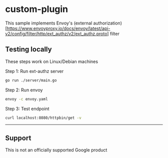 
# custom-plugin

This sample implements Envoy's (external authorization)[https://www.envoyproxy.io/docs/envoy/latest/api-v2/config/filter/http/ext_authz/v2/ext_authz.proto] filter

## Testing locally

These steps work on Linux/Debian machines

Step 1: Run ext-authz server

```bash
go run ./server/main.go
```

Step 2: Run envoy

```bash
envoy -c envoy.yaml
```

Step 3: Test endpoint

```bash
curl localhost:8080/httpbin/get -v
```
___

## Support

This is not an officially supported Google product
